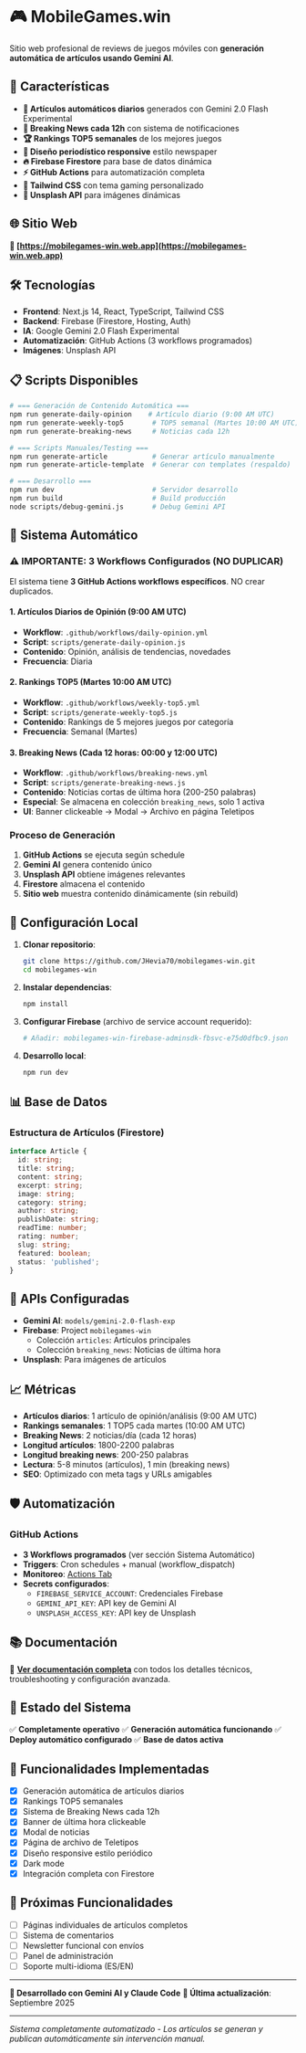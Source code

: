 # 🎮 MobileGames.win

Sitio web profesional de reviews de juegos móviles con **generación automática de artículos usando Gemini AI**.

## 🚀 Características

- **🤖 Artículos automáticos diarios** generados con Gemini 2.0 Flash Experimental
- **📰 Breaking News cada 12h** con sistema de notificaciones
- **🏆 Rankings TOP5 semanales** de los mejores juegos
- **📱 Diseño periodístico responsive** estilo newspaper
- **🔥 Firebase Firestore** para base de datos dinámica
- **⚡ GitHub Actions** para automatización completa
- **🎨 Tailwind CSS** con tema gaming personalizado
- **📸 Unsplash API** para imágenes dinámicas

## 🌐 Sitio Web

**🔗 [https://mobilegames-win.web.app](https://mobilegames-win.web.app)**

## 🛠️ Tecnologías

- **Frontend**: Next.js 14, React, TypeScript, Tailwind CSS
- **Backend**: Firebase (Firestore, Hosting, Auth)
- **IA**: Google Gemini 2.0 Flash Experimental
- **Automatización**: GitHub Actions (3 workflows programados)
- **Imágenes**: Unsplash API

## 📋 Scripts Disponibles

```bash
# === Generación de Contenido Automática ===
npm run generate-daily-opinion    # Artículo diario (9:00 AM UTC)
npm run generate-weekly-top5       # TOP5 semanal (Martes 10:00 AM UTC)
npm run generate-breaking-news     # Noticias cada 12h

# === Scripts Manuales/Testing ===
npm run generate-article           # Generar artículo manualmente
npm run generate-article-template  # Generar con templates (respaldo)

# === Desarrollo ===
npm run dev                        # Servidor desarrollo
npm run build                      # Build producción
node scripts/debug-gemini.js       # Debug Gemini API
```

## 🤖 Sistema Automático

### ⚠️ IMPORTANTE: 3 Workflows Configurados (NO DUPLICAR)

El sistema tiene **3 GitHub Actions workflows específicos**. NO crear duplicados.

#### 1. **Artículos Diarios de Opinión** (9:00 AM UTC)
- **Workflow**: `.github/workflows/daily-opinion.yml`
- **Script**: `scripts/generate-daily-opinion.js`
- **Contenido**: Opinión, análisis de tendencias, novedades
- **Frecuencia**: Diaria

#### 2. **Rankings TOP5** (Martes 10:00 AM UTC)
- **Workflow**: `.github/workflows/weekly-top5.yml`
- **Script**: `scripts/generate-weekly-top5.js`
- **Contenido**: Rankings de 5 mejores juegos por categoría
- **Frecuencia**: Semanal (Martes)

#### 3. **Breaking News** (Cada 12 horas: 00:00 y 12:00 UTC)
- **Workflow**: `.github/workflows/breaking-news.yml`
- **Script**: `scripts/generate-breaking-news.js`
- **Contenido**: Noticias cortas de última hora (200-250 palabras)
- **Especial**: Se almacena en colección `breaking_news`, solo 1 activa
- **UI**: Banner clickeable → Modal → Archivo en página Teletipos

### Proceso de Generación
1. **GitHub Actions** se ejecuta según schedule
2. **Gemini AI** genera contenido único
3. **Unsplash API** obtiene imágenes relevantes
4. **Firestore** almacena el contenido
5. **Sitio web** muestra contenido dinámicamente (sin rebuild)

## 🔧 Configuración Local

1. **Clonar repositorio**:
   ```bash
   git clone https://github.com/JHevia70/mobilegames-win.git
   cd mobilegames-win
   ```

2. **Instalar dependencias**:
   ```bash
   npm install
   ```

3. **Configurar Firebase** (archivo de service account requerido):
   ```bash
   # Añadir: mobilegames-win-firebase-adminsdk-fbsvc-e75d0dfbc9.json
   ```

4. **Desarrollo local**:
   ```bash
   npm run dev
   ```

## 📊 Base de Datos

### Estructura de Artículos (Firestore)
```typescript
interface Article {
  id: string;
  title: string;
  content: string;
  excerpt: string;
  image: string;
  category: string;
  author: string;
  publishDate: string;
  readTime: number;
  rating: number;
  slug: string;
  featured: boolean;
  status: 'published';
}
```

## 🔐 APIs Configuradas

- **Gemini AI**: `models/gemini-2.0-flash-exp`
- **Firebase**: Project `mobilegames-win`
  - Colección `articles`: Artículos principales
  - Colección `breaking_news`: Noticias de última hora
- **Unsplash**: Para imágenes de artículos

## 📈 Métricas

- **Artículos diarios**: 1 artículo de opinión/análisis (9:00 AM UTC)
- **Rankings semanales**: 1 TOP5 cada martes (10:00 AM UTC)
- **Breaking News**: 2 noticias/día (cada 12 horas)
- **Longitud artículos**: 1800-2200 palabras
- **Longitud breaking news**: 200-250 palabras
- **Lectura**: 5-8 minutos (artículos), 1 min (breaking news)
- **SEO**: Optimizado con meta tags y URLs amigables

## 🛡️ Automatización

### GitHub Actions
- **3 Workflows programados** (ver sección Sistema Automático)
- **Triggers**: Cron schedules + manual (workflow_dispatch)
- **Monitoreo**: [Actions Tab](https://github.com/JHevia70/mobilegames-win/actions)
- **Secrets configurados**:
  - `FIREBASE_SERVICE_ACCOUNT`: Credenciales Firebase
  - `GEMINI_API_KEY`: API key de Gemini AI
  - `UNSPLASH_ACCESS_KEY`: API key de Unsplash

## 📚 Documentación

📖 **[Ver documentación completa](./DOCUMENTATION.md)** con todos los detalles técnicos, troubleshooting y configuración avanzada.

## 🔄 Estado del Sistema

✅ **Completamente operativo**
✅ **Generación automática funcionando**
✅ **Deploy automático configurado**
✅ **Base de datos activa**

## 🎯 Funcionalidades Implementadas

- [x] Generación automática de artículos diarios
- [x] Rankings TOP5 semanales
- [x] Sistema de Breaking News cada 12h
- [x] Banner de última hora clickeable
- [x] Modal de noticias
- [x] Página de archivo de Teletipos
- [x] Diseño responsive estilo periódico
- [x] Dark mode
- [x] Integración completa con Firestore

## 🎯 Próximas Funcionalidades

- [ ] Páginas individuales de artículos completos
- [ ] Sistema de comentarios
- [ ] Newsletter funcional con envíos
- [ ] Panel de administración
- [ ] Soporte multi-idioma (ES/EN)

---

**🤖 Desarrollado con Gemini AI y Claude Code**
**📅 Última actualización**: Septiembre 2025

---

*Sistema completamente automatizado - Los artículos se generan y publican automáticamente sin intervención manual.*